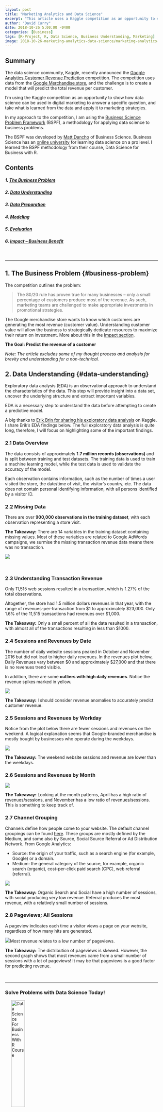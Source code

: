 ```yaml
---
layout: post
title: "Marketing Analytics and Data Science"
excerpt: "This article uses a Kaggle competition as an opportunity to show how data science can be used in digital marketing to answer a specific question, and take what is learned from the data and apply it to marketing strategies."
author: "David Curry"
date: 2018-10-26 5:00:00 -0400
categories: [Business]
tags: [R-Project, R, Data Science, Business Understanding, Marketing]
image: 2018-10-26-marketing-analytics-data-science/marketing-analytics-data-science.png
---
```



## Summary

The data science community, Kaggle, recently announced the [Google Analytics Customer Revenue Prediction](https://www.kaggle.com/c/ga-customer-revenue-prediction) competition. The competition uses data from the [Google Merchandise store](https://shop.googlemerchandisestore.com/), and the challenge is to create a model that will predict the total revenue per customer.

I’m using the Kaggle competition as an opportunity to show how data science can be used in digital marketing to answer a specific question, and take what is learned from the data and apply it to marketing strategies.

In my approach to the competition, I am using the [Business Science Problem Framework](https://www.business-science.io/bspf.html) (BSPF), a methodology for applying data science to business problems.

The BSPF was developed by [Matt Dancho](/about) of Business Science. Business Science has an [online university](https://university.business-science.io/) for learning data science on a pro level. I learned the BSPF methodology from their course, Data Science for Business with R.



## Contents

##### 1. [The Business Problem](#business-problem)
##### 2. [Data Understanding](#data-understanding)
##### 3. [Data Preparation](#data-preparation)
##### 4. [Modeling](#modeling)
##### 5. [Evaluation](#evaluation)
##### 6. [Impact – Business Benefit](#impact)

<br/>
<hr/>


## 1.  The Business Problem {#business-problem}

The competition outlines the problem:

> The 80/20 rule has proven true for many businesses – only a small percentage of customers produce most of the revenue. As such, marketing teams are challenged to make appropriate investments in promotional strategies.

The Google merchandise store wants to know which customers are generating the most revenue (customer value). Understanding customer value will allow the business to strategically dedicate resources to maximize their return on investment. More about this in the [Impact section](#impact).

<span class="highlight"><strong>The Goal: Predict the revenue of a customer</strong></span>

<i>Note: The article excludes some of my thought process and analysis for brevity and understanding for a non-technical.</i>


## 2.  Data Understanding {#data-understanding}

Exploratory data analysis (EDA) is an observational approach to understand the characteristics of the data. This step will provide insight into a data set, uncover the underlying structure and extract important variables. 

EDA is a necessary step to understand the data before attempting to create a predictive model.

A big thanks to [Erik Brin for sharing his exploratory data analysis](https://www.kaggle.com/erikbruin/google-analytics-eda-lightgbm-screenshots) on Kaggle. I share Erik’s EDA findings below. The full exploratory data analysis is quite long, therefore, I will focus on highlighting some of the important findings.


### 2.1 Data Overview

The data consists of approximately __1.7 million records (observations)__ and is split between training and test datasets. The training data is used to train a machine learning model, while the test data is used to validate the accuracy of the model.

Each observation contains information, such as the number of times a user visited the store, the date/time of visit, the visitor’s country, etc. The data does not contain personal identifying information, with all persons identified by a visitor ID.


### 2.2 Missing Data

There are over __900,000 observations in the training dataset__, with each observation representing a store visit.

<span class="highlight"><strong>The Takeaway:</strong></span> There are 14 variables in the training dataset containing missing values. Most of these variables are related to Google AdWords campaigns, we surmise the missing transaction revenue data means there was no transaction.

<p class="text-center">
<img src="/assets/2018-10-26-marketing-analytics-data-science/eda-missing-data-2.png" border="0">
</p>
<br/>


### 2.3 Understanding Transaction Revenue

Only 11,515 web sessions resulted in a transaction, which is 1.27% of the total observations. 

Altogether, the store had 1.5 million dollars revenues in that year, with the range of revenues-per-transaction from $1 to approximately $23,000. Only 1.6% of the 11,515 transactions had revenues over $1,000.

<span class="highlight"><strong>The Takeaway:</strong></span> Only a small percent of all the data resulted in a transaction, with almost all of the transactions resulting in less than $1000.


### 2.4 Sessions and Revenues by Date

The number of daily website sessions peaked in October and November 2016 but did not lead to higher daily revenues. In the revenues plot below, Daily Revenues vary between $0 and approximately $27,000 and that there is no revenues trend visible. 

In addition, there are some __outliers with high daily revenues__. Notice the revenue spikes marked in yellow.

<p class="text-center">
<img src="/assets/2018-10-26-marketing-analytics-data-science/eda-session-revenues-by-date-2.png" border="0">
</p>

<span class="highlight"><strong>The Takeaway:</strong></span> I should consider revenue anomalies to accurately predict customer revenue.


### 2.5 Sessions and Revenues by Workday

Notice from the plot below there are fewer sessions and revenues on the weekend. A logical explanation seems that Google-branded merchandise is mostly bought by businesses who operate during the weekdays.

<p class="text-center">
<img src="/assets/2018-10-26-marketing-analytics-data-science/eda-session-and-revenue-by-workday.png" border="0">
</p>

<span class="highlight"><strong>The Takeaway:</strong></span> The weekend website sessions and revenue are lower than the weekdays.


### 2.6 Sessions and Revenues by Month

<p class="text-center">
<img src="/assets/2018-10-26-marketing-analytics-data-science/eda-sessions-and-revenues-by-month.png" border="0">
</p>

<span class="highlight"><strong>The Takeaway:</strong></span> Looking at the month patterns, April has a high ratio of revenues/sessions, and November has a low ratio of revenues/sessions. This is something to keep track of.


### 2.7 Channel Grouping

Channels define how people come to your website. The default channel groupings can be found [here](https://support.google.com/analytics/answer/3297892). These groups are mostly defined by the Medium, and some also by Source, Social Source Referral or Ad Distribution Network. From Google Analytics:

- Source: the origin of your traffic, such as a search engine (for example, Google) or a domain.
- Medium: the general category of the source, for example, organic search (organic), cost-per-click paid search (CPC), web referral (referral).

<p class="text-center">
<img src="/assets/2018-10-26-marketing-analytics-data-science/eda-channel-grouping.png" border="0">
</p>

<span class="highlight"><strong>The Takeaway:</strong></span> Organic Search and Social have a high number of sessions, with social producing very low revenue. Referral produces the most revenue, with a relatively small number of sessions.


### 2.8 Pageviews; All Sessions

A pageview indicates each time a visitor views a page on your website, regardless of how many hits are generated.

<p class="text-center">
<img src="/assets/2018-10-26-marketing-analytics-data-science/eda-pageviews-all-sessions-2.png" border="0"><span style="font-size:14px;">Most revenue relates to a low number of pageviews.</span>
</p>

<span class="highlight"><strong>The Takeaway:</strong></span> The distribution of pageviews is skewed. However, the second graph shows that most revenues came from a small number of sessions with a lot of pageviews! It may be that pageviews is a good factor for predicting revenue.



<!-- begin University CTA -->
<br>
<hr>

<h3>Solve Problems with Data Science Today!</h3>

<p><a href="https://university.business-science.io/p/hr201-using-machine-learning-h2o-lime-to-predict-employee-turnover/?product_id=635023&amp;coupon_code=DS4B_15">
<img src="/img/course_logo_full_DS4B_201_R.png" class="img-rounded pull-right" alt="Data Science For Business With R Course" style="width:30%;margin-left:20px;" />
</a></p>

<p><strong>To be efficient as a data scientist, you need to learn R.</strong> Take the course that has <strong>cut data science projects in half</strong> (see <a href="https://youtu.be/yw5CtGTzIw0">this testimonial</a> from a leading data science consultant) and has <strong>progressed data scientists more than anything they have tried before</strong>. Over 10-weeks you learn what it has taken data scientists 10-years to learn:</p>

<ul>
  <li>Our systematic data science for business framework</li>
  <li>R and H2O for Machine Learning</li>
  <li>How to produce Return-On-Investment from data science</li>
  <li>And much more.</li>
</ul>

<p class="text-center" style="font-size:30px;">
<a href="https://university.business-science.io/p/hr201-using-machine-learning-h2o-lime-to-predict-employee-turnover/?product_id=635023&coupon_code=DS4B_15"><strong>Start Learning Today!</strong></a>
</p>


<br>
<hr>
<!-- end University CTA -->



## 3.  Data Preparation {#data-preparation}

With an understanding of the data, the next step is to prepare the data for modeling.

Data preparation is the process of __formatting the data for people (communication) and machines (analyzing/modeling)__, and perform correlation analysis to review and select the best features for modeling. 

Much of this process is code-related, however, below is a correlation analysis that orders variables that are most likely to be good predictors.

<p class="text-center">
<img src="/assets/2018-10-26-marketing-analytics-data-science/correlation-1.png" border="0"><span style="font-size:14px;">Correlation analysis.</span>
</p>

The correlation analysis is important because it gives insight into which variables have a good chance of helping the model. Above, pageviews and hits are two highly correlated (good for predicting) variables.


### 3.1 Hypotheses – Important Variables

Exploring and preparing the data provided a good understanding of the relationships between customer revenue and other variables in the data.

The following are my initial hypotheses that go into the model:

- Hypothesis 1: The time of day is an indicator of how much a person spends. 
To test this hypothesis, I created a new variable, hour of day. I extracted the hour of day from the store visitor’s session time. 

- Hypothesis 2: Visitor behavior is an indicator of how much a person spends. 
The existing data contains each visitor’s number of hits, pageviews, and visits. Along with the individual variables, I created a sum of these and combined them as visitor behavior.


<br/>

Before modeling, I performed an additional correlation analysis after adding the new variables from Hypothesis 1 and Hypothesis 2.

<p class="text-center">
<img src="/assets/2018-10-26-marketing-analytics-data-science/correlation-2.png" border="0"><span style="font-size:14px;">The new visitBehavior variable has a high correlation.</span>
</p>

So far the variable visitBehavior from Hypothesis 2 looks correct. From the correlation ranking above, visitBehavior is a good variable for the model to predict customer revenue. The variable sessionHourOfDay from Hypothesis 1, however, is not a good predictor.

<br/>


__Additional hypotheses to be tested (not in the current model):__

- New site visits is an indicator of how much a person spends.
- A time-series approach will produce a more accurate model.
- Address holidays and big sales days (such as Black Friday) to increase revenue prediction. The data does contain spikes in revenue. It would be interesting to see if there is an annual trend in revenue spikes and if there is a geographic trend with revenue spikes.


## 4.  Modeling {#modeling}

Deciding which variables that go into modeling will take into account the EDA takeaways, the correlation analysis, and my own hypotheses. I will be using the automated machine learning library H2O. H2O takes the prepared data and automatically creates several machine learning models. Once the models are created, they are ranked by performance and can be analyzed in detail. 

Modeling with large datasets can use a lot of compute resources and take a long time to process. The H20 machine learning model was generated with a low runtime setting. Increasing this setting will help produce a more accurate model.

The top-performing generated machine learning model was a [distributed random forest](http://docs.h2o.ai/h2o/latest-stable/h2o-docs/data-science/drf.html).



## 5.  Evaluation {#evaluation}

With the baseline model now complete, I will submit the model to the Kaggle competition for results.

<p class="text-center">
<img src="/assets/2018-10-26-marketing-analytics-data-science/kaggle-submission.png" border="0">
</p>

Now that the submission has been completed, I will continue to improve the model’s accuracy by testing additional hypotheses and evaluating model metrics.


## 6.  Impact – Business Benefit {#impact}

With the machine learning model complete, the Google Merchandise Store can identify customers that generate the most revenue.

Below are the business benefits to identifying high-value customers:

- Reduce customer churn with retention marketing for high-value customers
- Identify likely high-value customers by analyzing existing high-value customer purchasing behavior
- Predict revenue based on high-value customer purchasing history
- Focus product development on high-value customer products

<br/>
<hr/>


### You’ve made it all this way!

Thank you for taking the time to read through this analysis. My purpose for making it is to show how digital marketing can benefit from data science analysis. 

It’s not explicitly mentioned in the article, but <span class="highlight"><strong>what really makes this work is having a clearly defined question, sufficient data to answer the question, and a business process</strong></span> to work through the data science problem, such as [Business Science Problem Framework](https://www.business-science.io/bspf.html). 

Although the exercise uses a large dataset, data science can be used to answer questions with fewer data as well.

<br/>
David Curry<br/>
Founder, [Sure Optimize](https://sureoptimize.com) – Marketing Intelligence



